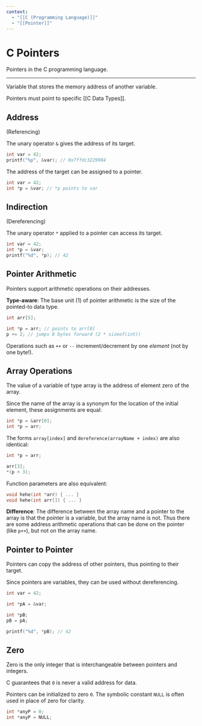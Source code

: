 ```yaml
---
context:
  - "[[C (Programming Language)]]"
  - "[[Pointer]]"
---
```


# C Pointers

Pointers in the C programming language.

---

Variable that stores the memory address of another variable.

Pointers must point to specific [[C Data Types]].

## Address

(Referencing)

The unary operator `&` gives the address of its target.

```c
int var = 42;
printf("%p", &var); // 0x7ffdc3229904
```

The address of the target can be assigned to a pointer.

```c
int var = 42;
int *p = &var; // *p points to var
```

## Indirection

(Dereferencing)

The unary operator `*` applied to a pointer can access its target.

```c
int var = 42;
int *p = &var;
printf("%d", *p); // 42
```

## Pointer Arithmetic

Pointers support arithmetic operations on their addresses.

**Type-aware**: The base unit (1) of pointer arithmetic is the size of the pointed-to data type.

```c
int arr[5];

int *p = arr; // points to arr[0]
p += 2; // jumps 8 bytes forward (2 * sizeof(int))
```

Operations such as `++` or `--` increment/decrement by one _element_ (not by one byte!).

## Array Operations

The value of a variable of type array is the address of element zero of the array.

Since the name of the array is a synonym for the location of the initial element, these assignments are equal:

```c
int *p = &arr[0];
int *p = arr;
```

The forms `array[index]` and `dereference(arrayName + index)` are also identical:

```c
int *p = arr;

arr[3];
*(p + 3);
```

Function parameters are also equivalent:

```c
void hehe(int *arr) { ... }
void hehe(int arr[]) { ... }
```

**Difference**: The difference between the array name and a pointer to the array is that the pointer is a variable, but the array name is not. Thus there are some address arithmetic operations that can be done on the pointer (like `p++`), but not on the array name.

## Pointer to Pointer

Pointers can copy the address of other pointers, thus pointing to their target.

Since pointers are variables, they can be used without dereferencing.

```c
int var = 42;

int *pA = &var;

int *pB;
pB = pA;

printf("%d", *pB); // 42
```

## Zero

Zero is the only integer that is interchangeable between pointers and integers.

C guarantees that `0` is never a valid address for data.

Pointers can be initialized to zero `0`. The symbolic constant `NULL` is often used in place of zero for clarity.

```c
int *anyP = 0;
int *anyP = NULL;
```
